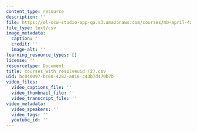 ```yaml
---
content_type: resource
description: ''
file: https://ol-ocw-studio-app-qa.s3.amazonaws.com/courses/mb-april-4a/courses_with_resolveuid-2.csv
file_type: text/csv
image_metadata:
  caption: ''
  credit: ''
  image-alt: ''
learning_resource_types: []
license: ''
resourcetype: Document
title: courses_with_resolveuid (2).csv
uid: bc040097-bc60-4282-a016-c43b7d470b7b
video_files:
  video_captions_file: ''
  video_thumbnail_file: ''
  video_transcript_file: ''
video_metadata:
  video_speakers: ''
  video_tags: ''
  youtube_id: ''
---
```

